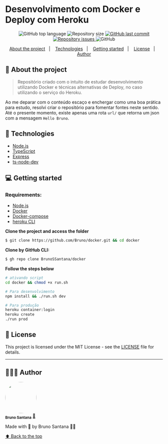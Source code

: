 # Desenvolvimento com Docker e Deploy com Heroku
<p align="center">
  <img alt="GitHub top language" src="https://img.shields.io/github/languages/top/BrunoSSantana/docker">
  
  <img alt="Repository size" src="https://img.shields.io/github/repo-size/BrunoSSantana/docker">
  
  <a href="https://github.com/BrunoSSantana/docker/commits/master">
    <img alt="GitHub last commit" src="https://img.shields.io/github/last-commit/BrunoSSantana/docker">
  </a>
  
  <a href="https://github.com/BrunoSSantana/docker/issues">
    <img alt="Repository issues" src="https://img.shields.io/github/issues/BrunoSSantana/docker">
  </a>
  
  <img alt="GitHub" src="https://img.shields.io/github/license/BrunoSSantana/docker">
</p>

<p align="center">
  <a href="#-about-the-project">About the project</a>&nbsp;&nbsp;&nbsp;|&nbsp;&nbsp;&nbsp;
  <a href="#-technologies">Technologies</a>&nbsp;&nbsp;&nbsp;|&nbsp;&nbsp;&nbsp;
  <a href="#-getting-started">Getting started</a>&nbsp;&nbsp;&nbsp;|&nbsp;&nbsp;&nbsp;
  <a href="#-license">License</a>&nbsp;&nbsp;&nbsp;|&nbsp;&nbsp;&nbsp;
  <a href="#-author">Author</a>
</p>

## 📜 About the project

> Repositório criado com o intuito de estudar desenvolvimento utilizando Docker e técnicas alternativas de Deploy, no caso utilizando o serviço do Heroku.

Ao me deparar com o conteúdo escaço e enchergar como uma boa prática para estudo, resolvi criar o repositório para fomentar fontes neste sentido.
Até o presente momento, existe apenas uma rota `url/` que retorna um json com a mensagem `Hello Bruno`.

## 🚀 Technologies
- [Node.js](https://nodejs.org/en/)
- [TypeScript](https://www.typescriptlang.org/)
- [Express](https://expressjs.com/pt-br/)
- [ts-node-dev](https://www.npmjs.com/package/ts-node-dev)

## 💻 Getting started

### Requirements:

- [Node.js](https://nodejs.org/en/)
- [Docker](https://www.docker.com/)
- [Docker-compose](https://docs.docker.com/compose/)
- [heroku CLI](https://devcenter.heroku.com/articles/heroku-cli)

**Clone the project and access the folder**
```bash
$ git clone https://github.com/Bruno/docker.git && cd docker
```

**Clone by GitHub CLI:**
```bash
$ gh repo clone BrunoSSantana/docker
```

**Follow the steps below**
```sh
# ativando script
cd docker && chmod +x run.sh

# Para desenvolvimento
npm install && ./run.sh dev

# Para produção
heroku container:login
heroku create
./run prod
```

## 📝 License

This project is licensed under the MIT License - see the [LICENSE](LICENSE) file for details.

---
## 👨🏻‍💻 Author
<a href="https://github.com/BrunoSSantana/">
 <img style="border-radius: 50%;" src="https://avatars.githubusercontent.com/u/61945340?s=400&u=882004ebbccf5ae04e55fe4b27a5e704c3a95bab&v=4" width="100px;" alt=""/>
 <br />
 <sub><b>Bruno Santana</b></sub></a> <a href="https://github.com/BrunoSSantana/" title="Rocketseat">🚀</a>

Made with 💜 by Bruno Santana 👋🏽

[⬆ Back to the top](#-about-the-project)
